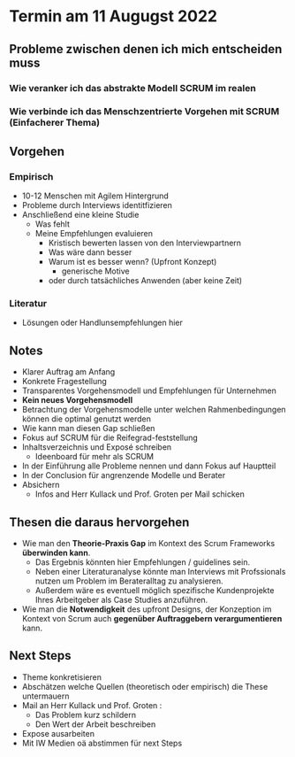 # Termin am 11 Augugst 2022

## Probleme zwischen denen ich mich entscheiden muss

### Wie veranker ich das abstrakte Modell SCRUM im realen

### Wie verbinde ich das Menschzentrierte Vorgehen mit SCRUM (Einfacherer Thema)

## Vorgehen

### Empirisch

- 10-12 Menschen mit Agilem Hintergrund
- Probleme durch Interviews identitfizieren
- Anschließend eine kleine Studie
  - Was fehlt
  - Meine Empfehlungen evaluieren
    - Kristisch bewerten lassen von den Interviewpartnern
    - Was wäre dann besser
    - Warum ist es besser wenn? (Upfront Konzept)
      - generische Motive
    - oder durch tatsächliches Anwenden (aber keine Zeit)

### Literatur

- Lösungen oder Handlunsempfehlungen hier

## Notes

- Klarer Auftrag am Anfang
- Konkrete Fragestellung
- Transparentes Vorgehensmodell und Empfehlungen für Unternehmen
- **Kein neues Vorgehensmodell**
- Betrachtung der Vorgehensmodelle unter welchen Rahmenbedingungen können die optimal genutzt werden
- Wie kann man diesen Gap schließen
- Fokus auf SCRUM für die Reifegrad-feststellung
- Inhaltsverzeichnis und Exposé schreiben
  - Ideenboard für mehr als SCRUM
- In der Einführung alle Probleme nennen und dann Fokus auf Hauptteil
- In der Conclusion für angrenzende Modelle und Berater
- Absichern
  - Infos and Herr Kullack und Prof. Groten per Mail schicken

## Thesen die daraus hervorgehen

- Wie man den **Theorie-Praxis Gap** im Kontext des Scrum Frameworks **überwinden kann**.
  - Das Ergebnis könnten hier Empfehlungen / guidelines sein.
  - Neben einer Literaturanalyse könnte man Interviews mit Profssionals nutzen um Problem im Berateralltag zu analysieren.
  - Außerdem wäre es eventuell möglich spezifische Kundenprojekte Ihres Arbeitgeber als Case Studies anzuführen.
- Wie man die **Notwendigkeit** des upfront Designs, der Konzeption im Kontext von Scrum auch **gegenüber Auftraggebern verargumentieren** kann.

## Next Steps

- Theme konkretisieren
- Abschätzen welche Quellen (theoretisch oder empirisch) die These untermauern
- Mail an Herr Kullack und Prof. Groten :
  - Das Problem kurz schildern
  - Den Wert der Arbeit beschreiben
- Expose ausarbeiten
- Mit IW Medien oä abstimmen für next Steps
